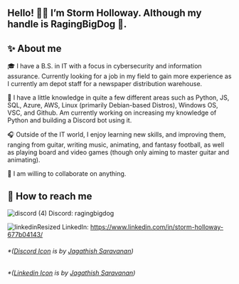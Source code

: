 ## Hello! 🙋‍♂️ I’m Storm Holloway. Although my handle is RagingBigDog 🐩. 

## ✨ About me

🎓 I have a B.S. in IT with a focus in cybersecurity and information assurance. Currently looking for a job in my field to gain more experience as I currently am depot staff for a newspaper distribution warehouse.

📜 I have a little knowledge in quite a few different areas such as Python, JS, SQL, Azure, AWS, Linux (primarily Debian-based Distros), Windows OS, VSC, and Github. Am currently working on increasing my knowledge of Python and building a Discord bot using it. 

🎧 Outside of the IT world, I enjoy learning new skills, and improving them, ranging from guitar, writing music, animating, and fantasy football, as well as playing board and video games (though only aiming to master guitar and animating).

🤝 I am willing to collaborate on anything.

## 📱 How to reach me

![discord (4)](https://user-images.githubusercontent.com/59346437/178848996-d4460f60-4cba-4810-b868-689af1d0d081.png) Discord: ragingbigdog

![linkedinResized](https://user-images.githubusercontent.com/59346437/179131155-d417c7ce-ed6d-4dfe-98f9-5b69895ff640.png) LinkedIn: https://www.linkedin.com/in/storm-holloway-677b04143/



###### *(<a href="https://iconscout.com/icons/discord" target="_blank">Discord Icon</a> is by <a href="https://iconscout.com/contributors/jagathish" target="_blank">Jagathish Saravanan</a>)

###### *(<a href="https://iconscout.com/icons/linkedin" target="_blank">Linkedin Icon</a> is by <a href="https://iconscout.com/contributors/jagathish" target="_blank">Jagathish Saravanan</a>)

<!---
RagingBigDog/RagingBigDog is a ✨ special ✨ repository because its `README.md` (this file) appears on your GitHub profile.
You can click the Preview link to take a look at your changes.
--->

